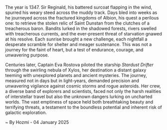 
The year is 1347.  Sir Reginald, his battered surcoat flapping in the wind, spurred his weary steed across the muddy track.  Days bled into weeks as he journeyed across the fractured kingdoms of Albion, his quest a perilous one: to retrieve the stolen relic of Saint Dunstan from the clutches of a treacherous baron. Bandits lurked in the shadowed forests, rivers swelled with treacherous currents, and the ever-present threat of starvation gnawed at his resolve. Each sunrise brought a new challenge, each nightfall a desperate scramble for shelter and meager sustenance. This was not a journey for the faint of heart, but a test of endurance, courage, and unwavering purpose.

Centuries later, Captain Eva Rostova piloted the starship *Stardust Drifter* through the swirling nebula of Xylos, her destination a distant galaxy teeming with unexplored planets and ancient mysteries.  The journey, measured not in days but in light-years, demanded precision and unwavering vigilance against cosmic storms and rogue asteroids.  Her crew, a diverse band of explorers and scientists, faced not only the harsh realities of interstellar travel but also the unknown dangers lurking on uncharted worlds.  The vast emptiness of space held both breathtaking beauty and terrifying threats, a testament to the boundless potential and inherent risk of galactic exploration.

~ By Hozmi - 04 January 2025
